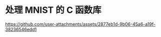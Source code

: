 # 处理 MNIST 的 C 函数库


https://github.com/user-attachments/assets/2877eb1d-9b06-45a6-a19f-38236546edd1

